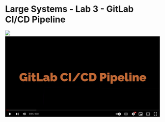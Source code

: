 # Large Systems - Lab 3 - GitLab CI/CD Pipeline
![](https://icons8.com/icon/34886/gitlab)
[![Video1](https://github.com/husseinahmed-dev/LS-Lab3/blob/main/video-cover.jpg)](https://youtu.be/5t5q5AEEFEc)
